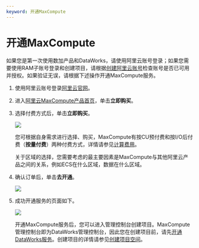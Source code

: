 ```yaml
---
keyword: 开通MaxCompute
---
```


# 开通MaxCompute

如果您是第一次使用数加产品和DataWorks，请使用阿里云账号登录；如果您需要使用RAM子账号登录和创建项目，请根据[创建阿里云账号](/intl.zh-CN/准备工作/准备阿里云账号.md)检查账号是否已可用并授权。如果验证无误，请根据下述操作开通MaxCompute服务。

1.  使用阿里云账号登录[阿里云官网](https://www.alibabacloud.com/zh)。

2.  进入[阿里云MaxCompute产品首页](https://www.alibabacloud.com/product/maxcompute)，单击**立即购买**。

3.  选择付费方式后，单击**立即购买**。

    ![](https://static-aliyun-doc.oss-cn-hangzhou.aliyuncs.com/assets/img/zh-CN/9701710061/p50813.jpg)

    您可根据自身需求进行选择、购买，MaxCompute有按CU预付费和按I/O后付费（**按量付费**）两种付费方式，详情请参见[计算费用](/intl.zh-CN/产品定价/计算费用.md)。

    关于区域的选择，您需要考虑的最主要因素是MaxCompute与其他阿里云产品之间的关系，例如ECS在什么区域，数据在什么区域。

4.  确认订单后，单击**去开通**。

    ![](https://static-aliyun-doc.oss-cn-hangzhou.aliyuncs.com/assets/img/zh-CN/0801710061/p50814.jpg)

5.  成功开通服务的页面如下。

    ![](https://static-aliyun-doc.oss-cn-hangzhou.aliyuncs.com/assets/img/zh-CN/6642659951/p50815.jpg)

    开通MaxCompute服务后，您可以进入管理控制台创建项目。MaxCompute管理控制台即为DataWorks管理控制台，因此您在创建项目前，请先[开通DataWorks服务](https://common-buy.aliyun.com/?spm=5176.6660585.7745261643.1.72606bf8wEgBXN&commodityCode=dide_create_post#/buy)。创建项目的详情请参见[创建项目空间](/intl.zh-CN/准备工作/创建项目空间.md)。


